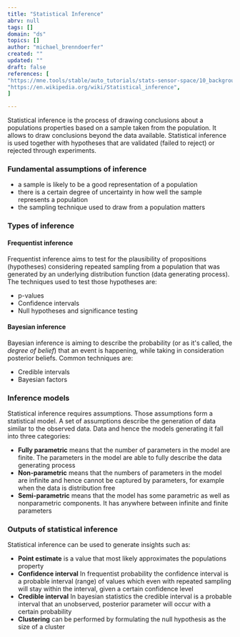 ```yaml
---
title: "Statistical Inference"
abrv: null
tags: []
domain: "ds"
topics: []
author: "michael_brenndoerfer"
created: ""
updated: ""
draft: false
references: [
"https://mne.tools/stable/auto_tutorials/stats-sensor-space/10_background_stats.html",
"https://en.wikipedia.org/wiki/Statistical_inference",
]

---
```


Statistical inference is the process of drawing conclusions about a populations properties based on a sample taken from the population. It allows to draw conclusions beyond the data available. Statistical inference is used together with hypotheses that are validated (failed to reject) or rejected through experiments.

### Fundamental assumptions of inference

- a sample is likely to be a good representation of a population
- there is a certain degree of uncertainty in how well the sample represents a population
- the sampling technique used to draw from a population matters

### Types of inference

#### Frequentist inference

Frequentist inference aims to test for the plausibility of propositions (hypotheses) considering repeated sampling from a population that was generated by an underlying distribution function (data generating process). The techniques used to test those hypotheses are:

- p-values
- Confidence intervals
- Null hypotheses and significance testing

#### Bayesian inference

Bayesian inference is aiming to describe the probability (or as it's called, the _degree of belief_) that an event is happening, while taking in consideration posterior beliefs. Common techniques are:

- Credible intervals
- Bayesian factors

### Inference models

Statistical inference requires assumptions. Those assumptions form a statistical model. A set of assumptions describe the generation of data similar to the observed data. Data and hence the models generating it fall into three categories:

- **Fully parametric** means that the number of parameters in the model are finite. The parameters in the model are able to fully describe the data generating process
- **Non-parametric** means that the numbers of parameters in the model are infinite and hence cannot be captured by parameters, for example when the data is distribution free
- **Semi-parametric** means that the model has some parametric as well as nonparametric components. It has anywhere between infinite and finite parameters

### Outputs of statistical inference

Statistical inference can be used to generate insights such as:

- **Point estimate** is a value that most likely approximates the populations property
- **Confidence interval** In frequentist probability the confidence interval is a probable interval (range) of values which even with repeated sampling will stay within the interval, given a certain confidence level
- **Credible interval** In bayesian statistics the credible interval is a probable interval that an unobserved, posterior parameter will occur with a certain probability
- **Clustering** can be performed by formulating the null hypothesis as the size of a cluster

